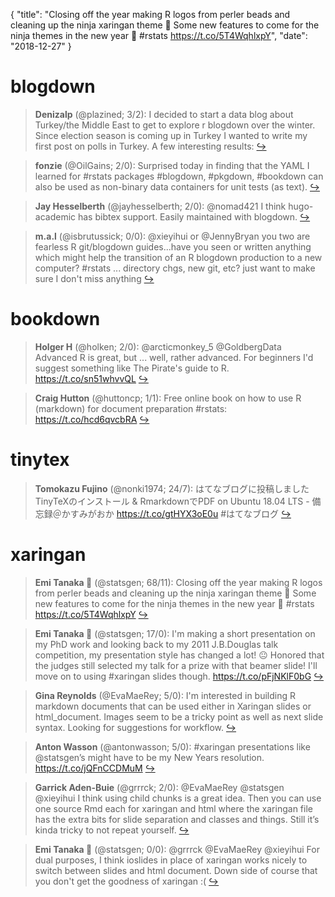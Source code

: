 {
  "title": "Closing off the year making R logos from perler beads and cleaning up the ninja xaringan theme 🤗 Some new features to come for the ninja themes in the new year 🥳 #rstats https://t.co/5T4WqhlxpY",
  "date": "2018-12-27"
}

# blogdown

> **Denizalp** (@plazined; 3/2): I decided to start a data blog about Turkey/the Middle East to get to explore r blogdown over the winter. Since election season is coming up in Turkey I wanted to write my first post on polls in Turkey. A few interesting results:  [&#8618;](https://twitter.com/xieyihui/status/1077874529182064640)

<!-- -->


> **fonzie** (@OilGains; 2/0): Surprised today in finding that the YAML I learned for #rstats packages #blogdown, #pkgdown, #bookdown can also be used as non-binary data containers for unit tests (as text).  [&#8618;](https://twitter.com/xieyihui/status/1078085253489717249)

<!-- -->


> **Jay Hesselberth** (@jayhesselberth; 2/0): @nomad421 I think hugo-academic has bibtex support. Easily maintained with blogdown.  [&#8618;](https://twitter.com/xieyihui/status/1078001595600666624)

<!-- -->


> **m.a.l** (@isbrutussick; 0/0): @xieyihui or @JennyBryan you two are fearless R git/blogdown guides...have you seen or written anything which might help the transition of an R blogdown production to a new computer? #rstats ... directory chgs, new git, etc? just want to make sure I don't miss anything  [&#8618;](https://twitter.com/xieyihui/status/1078091351000936449)

<!-- -->


# bookdown

> **Holger H** (@holken; 2/0): @arcticmonkey_5 @GoldbergData Advanced R is great, but ... well, rather advanced. For beginners I'd suggest something like The Pirate's guide to R. https://t.co/sn51whvvQL  [&#8618;](https://twitter.com/xieyihui/status/1077846112332058624)

<!-- -->


> **Craig Hutton** (@huttoncp; 1/1): Free online book on how to use R (markdown) for document preparation #rstats: https://t.co/hcd6qvcbRA  [&#8618;](https://twitter.com/xieyihui/status/1077797571312021504)

<!-- -->


# tinytex

> **Tomokazu Fujino** (@nonki1974; 24/7): はてなブログに投稿しました
> TinyTeXのインストール &amp; RmarkdownでPDF on Ubuntu 18.04 LTS - 備忘録＠かすみがおか https://t.co/gtHYX3oE0u #はてなブログ  [&#8618;](https://twitter.com/xieyihui/status/1077960240904077313)

<!-- -->


# xaringan

> **Emi Tanaka 🌾** (@statsgen; 68/11): Closing off the year making R logos from perler beads and cleaning up the ninja xaringan theme 🤗 Some new features to come for the ninja themes in the new year 🥳 #rstats https://t.co/5T4WqhlxpY  [&#8618;](https://twitter.com/xieyihui/status/1077803083516633089)

<!-- -->


> **Emi Tanaka 🌾** (@statsgen; 17/0): I'm making a short presentation on my PhD work and looking back to my 2011 J.B.Douglas talk competition, my presentation style has changed a lot! 😐 Honored that the judges still selected my talk for a prize with that beamer slide! I'll move on to using #xaringan slides though. https://t.co/pFjNKlF0bG  [&#8618;](https://twitter.com/xieyihui/status/1077873266037932036)

<!-- -->


> **Gina Reynolds** (@EvaMaeRey; 5/0): I'm interested in building R markdown documents that can be used either in Xaringan slides or html_document.  Images seem to be a tricky point as well as next slide syntax.  Looking for suggestions for workflow.  [&#8618;](https://twitter.com/xieyihui/status/1077947087894073344)

<!-- -->


> **Anton Wasson** (@antonwasson; 5/0): #xaringan presentations like @statsgen’s might have to be my New Years resolution. https://t.co/jQFnCCDMuM  [&#8618;](https://twitter.com/xieyihui/status/1077874128223268865)

<!-- -->


> **Garrick Aden-Buie** (@grrrck; 2/0): @EvaMaeRey @statsgen @xieyihui I think using child chunks is a great idea. Then you can use one source Rmd each for xaringan and html where the xaringan file has the extra bits for slide separation and classes and things. Still it’s kinda tricky to not repeat yourself.  [&#8618;](https://twitter.com/xieyihui/status/1078041118523228160)

<!-- -->


> **Emi Tanaka 🌾** (@statsgen; 0/0): @grrrck @EvaMaeRey @xieyihui For dual purposes, I think ioslides in place of xaringan works nicely to switch between slides and html document. Down side of course that you don't get the goodness of xaringan :(  [&#8618;](https://twitter.com/xieyihui/status/1078137546847092736)

<!-- -->


